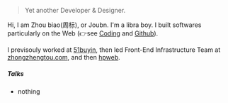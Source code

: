 

> Yet another Developer & Designer.  


Hi, I am Zhou biao(周标), or Joubn. I'm a libra boy. I built softwares particularly on the Web (👉see [Coding](https://dev.tencent.com/u/bb595700239) and [Github](https://github.com/bb595700239)).

I previsouly worked at [51buyin](http://www.51buyin.com/web/index.html), then led Front-End Infrastructure Team at [zhongzhengtou.com](https://www.zhongzhengtou.com/), and then [hpweb](http://hpweb.qisheng.me/#/index).



##### Talks

- nothing

